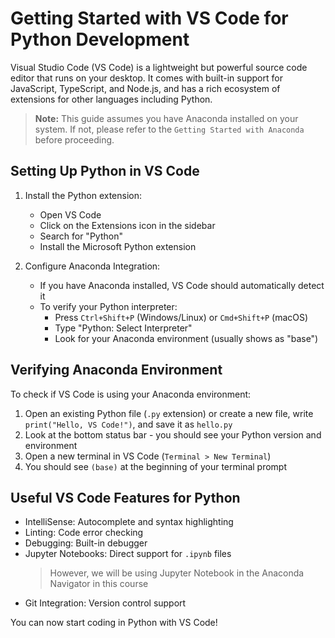 # Getting Started with VS Code for Python Development

Visual Studio Code (VS Code) is a lightweight but powerful source code editor that runs on your desktop. It comes with built-in support for JavaScript, TypeScript, and Node.js, and has a rich ecosystem of extensions for other languages including Python.

> **Note:** This guide assumes you have Anaconda installed on your system. If not, please refer to the `Getting Started with Anaconda` before proceeding.

## Setting Up Python in VS Code

1. Install the Python extension:

   - Open VS Code
   - Click on the Extensions icon in the sidebar
   - Search for "Python"
   - Install the Microsoft Python extension

2. Configure Anaconda Integration:
   - If you have Anaconda installed, VS Code should automatically detect it
   - To verify your Python interpreter:
     - Press `Ctrl+Shift+P` (Windows/Linux) or `Cmd+Shift+P` (macOS)
     - Type "Python: Select Interpreter"
     - Look for your Anaconda environment (usually shows as "base")

## Verifying Anaconda Environment

To check if VS Code is using your Anaconda environment:

1. Open an existing Python file (`.py` extension) or create a new file, write `print("Hello, VS Code!")`, and save it as `hello.py`
2. Look at the bottom status bar - you should see your Python version and environment
3. Open a new terminal in VS Code (`Terminal > New Terminal`)
4. You should see `(base)` at the beginning of your terminal prompt

## Useful VS Code Features for Python

- IntelliSense: Autocomplete and syntax highlighting
- Linting: Code error checking
- Debugging: Built-in debugger
- Jupyter Notebooks: Direct support for `.ipynb` files
  > However, we will be using Jupyter Notebook in the Anaconda Navigator in this course
- Git Integration: Version control support

You can now start coding in Python with VS Code!

